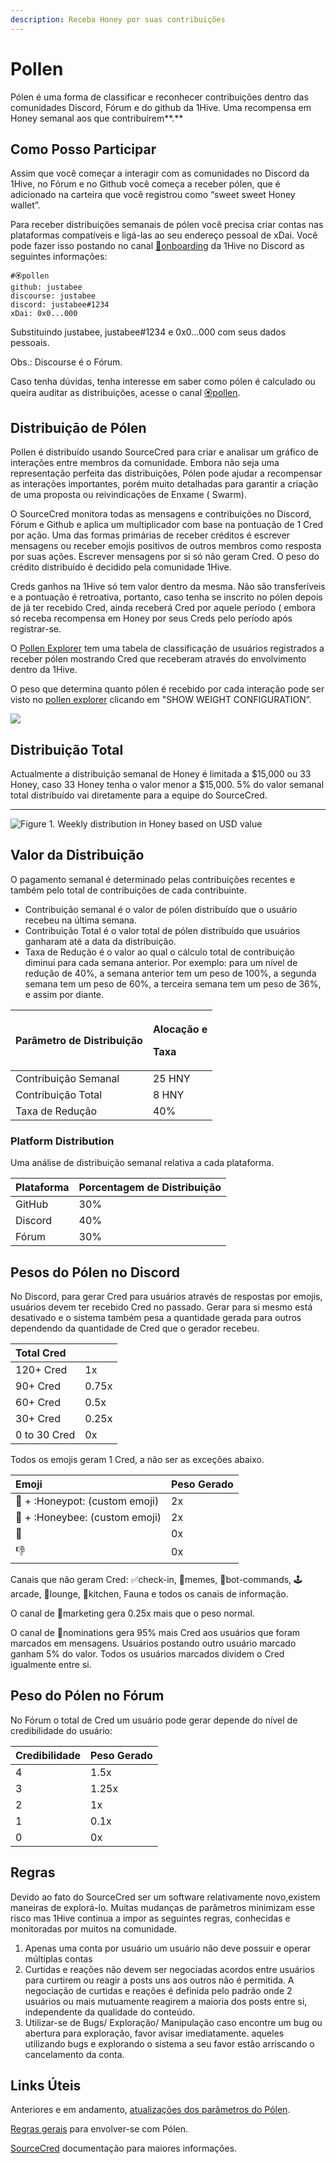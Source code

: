 ```yaml
---
description: Receba Honey por suas contribuições
---
```


# Pollen

Pólen é uma forma de classificar e reconhecer contribuições dentro das comunidades Discord, Fórum e do github da 1Hive. Uma recompensa em Honey semanal aos que contribuírem**.**  


## **Como Posso Participar** 

Assim que você começar a interagir com as comunidades no Discord da 1Hive, no Fórum e no Github você começa a receber pólen, que é adicionado na carteira que você registrou como “sweet sweet Honey wallet”.

Para receber distribuições semanais de pólen você precisa criar contas nas plataformas compatíveis e ligá-las ao seu endereço pessoal de xDai. Você pode fazer isso postando no canal [ 🐛onboarding](https://discord.gg/eYwxwv4nzk)  da 1Hive no Discord as seguintes informações:  


```text
#🏵pollen
github: justabee
discourse: justabee
discord: justabee#1234
xDai: 0x0...000
```

Substituindo justabee, justabee\#1234 e 0x0...000 com seus dados pessoais. 

Obs.: Discourse é o Fórum.

Caso tenha dúvidas, tenha interesse em saber como pólen é calculado ou queira auditar as distribuições, acesse o canal [ 🏵pollen](https://discord.com/invite/y8fPNcNdAa).  


## **Distribuiçāo de Pólen** 

Pollen é distribuído usando SourceCred para criar e analisar um gráfico de interações entre membros da comunidade. Embora não seja uma representação perfeita das distribuições, Pólen pode ajudar a recompensar as interações importantes, porém muito detalhadas para garantir a criação de uma proposta ou reivindicações de Enxame \( Swarm\).

O SourceCred monitora todas as mensagens e contribuições no Discord, Fórum e Github e aplica um multiplicador com base na pontuação de 1 Cred por ação. Uma das formas primárias de receber créditos é escrever mensagens ou receber emojis positivos de outros membros como resposta por suas ações. Escrever mensagens por si só não geram Cred. O peso do crédito distribuído é decidido pela comunidade 1Hive.

Creds ganhos na 1Hive só tem valor dentro da mesma. Não são transferíveis e a pontuação é retroativa, portanto, caso tenha se inscrito no pólen depois de já ter recebido Cred, ainda receberá Cred por aquele período \( embora só receba recompensa em Honey por seus Creds pelo período após registrar-se.

O [ Pollen Explorer](https://1hive.github.io/pollen/#/explorer) tem uma tabela de classificação de usuários registrados a receber pólen mostrando Cred que receberam através do envolvimento dentro da 1Hive.

O peso que determina quanto pólen é recebido por cada interação pode ser visto no [ pollen explorer](https://1hive.github.io/pollen/#/explorer) clicando em "SHOW WEIGHT CONFIGURATION”.  


![](../.gitbook/assets/image%20%288%29.png)

## **Distribuição Total** 

Actualmente a distribuição semanal de Honey é limitada a $15,000 ou 33 Honey, caso 33 Honey tenha o valor menor a $15,000. 5% do valor semanal total distribuído vai diretamente para a equipe do SourceCred.  
****

![Figure 1. Weekly distribution in Honey based on USD value](../.gitbook/assets/image%20%2814%29.png)

## **Valor da Distribuição**



O pagamento semanal é determinado pelas contribuições recentes e também pelo total de contribuições de cada contribuinte.

* Contribuição semanal é o valor de pólen distribuído que o usuário recebeu na última semana.
* Contribuição Total é o valor total de pólen distribuído que usuários ganharam até a data da distribuição.
* Taxa de Redução é o valor ao qual o cálculo total de contribuição diminui para cada semana anterior. Por exemplo: para um nível de redução de 40%, a semana anterior tem um peso de 100%, a segunda semana tem um peso de 60%, a terceira semana tem um peso de 36%, e assim por diante.

<table>
  <thead>
    <tr>
      <th style="text-align:left">Par&#xE2;metro de Distribui&#xE7;&#xE3;o</th>
      <th style="text-align:left">
        <p>Aloca&#xE7;&#xE3;o e</p>
        <p>Taxa</p>
      </th>
    </tr>
  </thead>
  <tbody>
    <tr>
      <td style="text-align:left">Contribui&#xE7;&#xE3;o Semanal</td>
      <td style="text-align:left">25 HNY</td>
    </tr>
    <tr>
      <td style="text-align:left">Contribui&#xE7;&#xE3;o Total</td>
      <td style="text-align:left">8 HNY</td>
    </tr>
    <tr>
      <td style="text-align:left">Taxa de Redu&#xE7;&#xE3;o</td>
      <td style="text-align:left">40%</td>
    </tr>
  </tbody>
</table>

### **Platform Distribution**



Uma análise de distribuição semanal relativa a cada plataforma.  


| Plataforma | Porcentagem de Distribuição |
| :--- | :--- |
| GitHub | 30% |
| Discord | 40% |
| Fórum | 30% |

## **Pesos do Pólen no Discord** 

No Discord, para gerar Cred para usuários através de respostas por emojis, usuários devem ter recebido Cred no passado. Gerar para si mesmo está desativado e o sistema também pesa a quantidade gerada para outros dependendo da quantidade de Cred que o gerador recebeu.  


| Total Cred |  |
| :--- | :--- |
| 120+ Cred  | 1x |
| 90+ Cred | 0.75x |
| 60+ Cred | 0.5x |
| 30+ Cred  | 0.25x |
| 0 to 30 Cred  | 0x |

Todos os emojis geram 1 Cred, a não ser as exceções abaixo.

| Emoji | Peso Gerado |
| :--- | :--- |
| 🍯 + :Honeypot: \(custom emoji\) | 2x |
| 🐝 + :Honeybee: \(custom emoji\) | 2x |
| 💩 | 0x |
| 👎 | 0x |

Canais que não geram Cred: ✅check-in, 🐸memes, 🤖bot-commands, 🕹arcade, 🦩lounge, 🍱kitchen, Fauna e todos os canais de informação.  


O canal de 🐝marketing gera 0.25x mais que o peso normal.

O canal de 🍄nominations gera 95% mais Cred aos usuários que foram marcados em mensagens. Usuários postando outro usuário marcado ganham 5% do valor. Todos os usuários marcados dividem o Cred igualmente entre si.  


## **Peso do Pólen no Fórum**



No Fórum o total de Cred um usuário pode gerar depende do nível de credibilidade do usuário:

| Credibilidade | Peso Gerado |
| :--- | :--- |
| 4 | 1.5x |
| 3 | 1.25x |
| 2 | 1x |
| 1 | 0.1x |
| 0 | 0x |

## 

## **Regras**

Devido ao fato do SourceCred ser um software relativamente novo,existem maneiras de explorá-lo. Muitas mudanças de parâmetros minimizam esse risco mas 1Hive continua a impor as seguintes regras, conhecidas e monitoradas por muitos na comunidade.  


1. Apenas uma conta por usuário um usuário não deve possuir e operar múltiplas contas
2. Curtidas e reações não devem ser negociadas acordos entre usuários para curtirem ou reagir a posts uns aos outros não é permitida. A negociação de curtidas e reações é definida pelo padrão onde 2 usuários ou mais mutuamente reagirem a maioria dos posts entre si, independente da qualidade do conteúdo.
3. Utilizar-se de Bugs/ Exploração/ Manipulação caso encontre um bug ou abertura para exploração, favor avisar imediatamente. aqueles utilizando bugs e explorando o sistema a seu favor estão arriscando o cancelamento da conta.

## **Links Úteis**

Anteriores e em andamento, [atualizações dos parâmetros do Pólen](https://forum.1hive.org/t/updates-to-sourcecred/726).

[Regras gerais](https://forum.1hive.org/t/pollen-rules-and-a-reporting-system/1155) para envolver-se com Pólen.

[SourceCred](https://sourcecred.io/docs/) documentação para maiores informações.  


